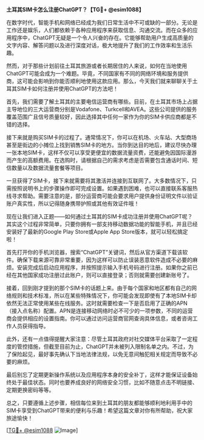 **土耳其SIM卡怎么注册ChatGPT？【TG💪+ @esim1088】**

在数字时代，智能手机和网络已经成为我们日常生活中不可或缺的一部分。无论是工作还是娱乐，人们都依赖于各种应用程序来获取信息、沟通交流。而在众多的应用程序中，ChatGPT无疑是一个令人兴奋的存在。它能够帮助用户生成高质量的文字内容、解答问题以及进行深度对话，极大地提升了我们的工作效率和生活乐趣。

然而，对于那些计划前往土耳其旅游或者长期居住的人来说，如何在当地使用ChatGPT可能会成为一个难题。毕竟，不同国家有不同的网络环境和服务提供商，这可能会影响到你能否顺利地使用这款应用。那么，今天我们就来聊聊关于土耳其SIM卡如何注册并使用ChatGPT的方法吧！

首先，我们需要了解土耳其的主要电信运营商有哪些。目前，在土耳其市场上占据主导地位的三大运营商分别是Vodafone、Turkcell和AVEA。这些公司提供的服务覆盖范围广且信号质量较好，因此选择其中任何一家作为你的SIM卡供应商都是不错的选择。

接下来就是购买SIM卡的过程了。通常情况下，你可以在机场、火车站、大型商场甚至是街边的小摊位上找到销售SIM卡的地方。当你到达目的地后，建议尽快办理一张本地SIM卡，这样不仅可以享受更便宜的数据流量资费，还能避免因国际漫游而产生的高额费用。在选购时，请根据自己的需求考虑是否需要包含通话时间、短信数量以及数据流量套餐等项目。

一旦获得了SIM卡，接下来就需要将其激活并连接到互联网了。大多数情况下，只需按照说明书上的步骤操作即可完成设置。如果遇到困难，也可以直接联系客服热线寻求帮助。需要注意的是，部分运营商可能会要求用户提供身份证明文件以验证账户真实性，所以记得随身携带护照或其他有效证件哦！

现在让我们进入正题——如何通过土耳其的SIM卡成功注册并使用ChatGPT呢？其实这个过程非常简单，只要你拥有一部支持移动数据功能的智能手机，并且已经安装好了最新的Google Play Store或Apple App Store版本，就可以轻松搞定啦！

首先打开你的手机浏览器，搜索“ChatGPT”关键词，然后从官方渠道下载该软件。确保下载来源可靠非常重要，因为这样可以防止误装恶意软件造成不必要的麻烦。安装完成后启动应用程序，并按照提示输入手机号码进行注册。如果你之前已经在其他国家成功注册过此账户，则可以直接登录；否则就需要创建新账号了。

接着，回到刚才提到的那个SIM卡的话题上来。由于每个国家和地区都有自己的网络规则和技术标准，所以在某些特殊情况下，你可能会发现即使有了本地SIM卡却依然无法正常使用某些在线服务。这时就需要检查一下是否启用了正确的APN（接入点名称）配置。APN是连接移动网络时必不可少的一项参数，不同的运营商会提供相应的设置指南。你可以通过访问运营商官网查询具体信息，或者咨询工作人员获得指导。

此外，还有一点值得提醒大家注意：尽管土耳其政府对社交媒体平台采取了一定程度的管控措施，但截至目前为止，ChatGPT并未被列入限制名单之内。不过，为了保险起见，最好事先确认下当地法律法规，以免无意间触犯相关规定而导致不必要的麻烦。

最后别忘了定期更新操作系统以及应用程序本身的安全补丁，这样才能保证设备始终处于最佳状态。同时也要养成良好的网络安全习惯，比如不随意点击不明链接、定期更换密码等等。

总之，只要遵循上述步骤，相信每位来到土耳其的朋友都能够顺利地利用手中的SIM卡享受到ChatGPT带来的便利与乐趣！希望这篇文章对你有所帮助，祝大家旅途愉快！

[[TG💪+ @esim1088](https://t.me/s/esim1088) ![Image](https://i.postimg.cc/4NQfJmqS/Snipaste-2025-05-13-00-14-12.png)]